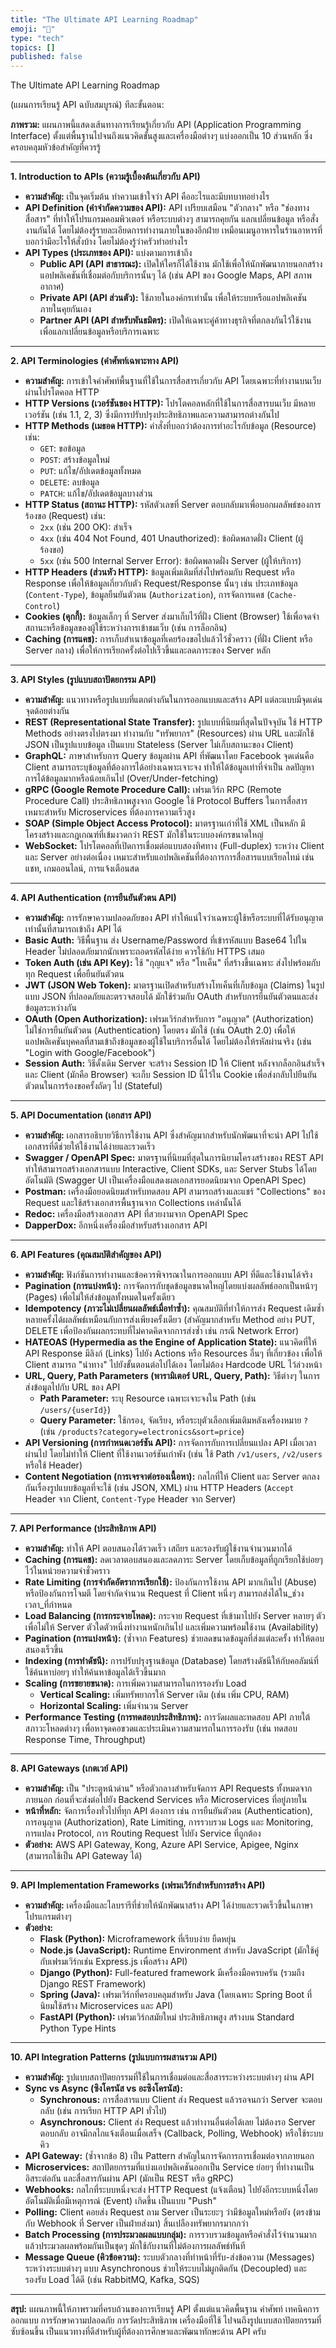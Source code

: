 ```yaml
---
title: "The Ultimate API Learning Roadmap"
emoji: "🕌"
type: "tech" 
topics: []
published: false
---
```

The Ultimate API Learning Roadmap

 (แผนการเรียนรู้ API ฉบับสมบูรณ์) ทีละขั้นตอน:

**ภาพรวม:** แผนภาพนี้แสดงเส้นทางการเรียนรู้เกี่ยวกับ API (Application Programming Interface) ตั้งแต่พื้นฐานไปจนถึงแนวคิดขั้นสูงและเครื่องมือต่างๆ แบ่งออกเป็น 10 ส่วนหลัก ซึ่งครอบคลุมหัวข้อสำคัญที่ควรรู้

---

**1. Introduction to APIs (ความรู้เบื้องต้นเกี่ยวกับ API)**

*   **ความสำคัญ:** เป็นจุดเริ่มต้น ทำความเข้าใจว่า API คืออะไรและมีบทบาทอย่างไร
*   **API Definition (คำจำกัดความของ API):** API เปรียบเสมือน "ตัวกลาง" หรือ "ช่องทางสื่อสาร" ที่ทำให้โปรแกรมคอมพิวเตอร์ หรือระบบต่างๆ สามารถคุยกัน แลกเปลี่ยนข้อมูล หรือสั่งงานกันได้ โดยไม่ต้องรู้รายละเอียดการทำงานภายในของอีกฝ่าย เหมือนเมนูอาหารในร้านอาหารที่บอกว่ามีอะไรให้สั่งบ้าง โดยไม่ต้องรู้ว่าครัวทำอย่างไร
*   **API Types (ประเภทของ API):** แบ่งตามการเข้าถึง
    *   **Public API (API สาธารณะ):** เปิดให้ใครก็ได้ใช้งาน มักใช้เพื่อให้นักพัฒนาภายนอกสร้างแอปพลิเคชันที่เชื่อมต่อกับบริการนั้นๆ ได้ (เช่น API ของ Google Maps, API สภาพอากาศ)
    *   **Private API (API ส่วนตัว):** ใช้ภายในองค์กรเท่านั้น เพื่อให้ระบบหรือแอปพลิเคชันภายในคุยกันเอง
    *   **Partner API (API สำหรับพันธมิตร):** เปิดให้เฉพาะคู่ค้าทางธุรกิจที่ตกลงกันไว้ใช้งาน เพื่อแลกเปลี่ยนข้อมูลหรือบริการเฉพาะ

---

**2. API Terminologies (คำศัพท์เฉพาะทาง API)**

*   **ความสำคัญ:** การเข้าใจคำศัพท์พื้นฐานที่ใช้ในการสื่อสารเกี่ยวกับ API โดยเฉพาะที่ทำงานบนเว็บผ่านโปรโตคอล HTTP
*   **HTTP Versions (เวอร์ชันของ HTTP):** โปรโตคอลหลักที่ใช้ในการสื่อสารบนเว็บ มีหลายเวอร์ชัน (เช่น 1.1, 2, 3) ซึ่งมีการปรับปรุงประสิทธิภาพและความสามารถต่างกันไป
*   **HTTP Methods (เมธอด HTTP):** คำสั่งที่บอกว่าต้องการทำอะไรกับข้อมูล (Resource) เช่น:
    *   `GET`: ขอข้อมูล
    *   `POST`: สร้างข้อมูลใหม่
    *   `PUT`: แก้ไข/อัปเดตข้อมูลทั้งหมด
    *   `DELETE`: ลบข้อมูล
    *   `PATCH`: แก้ไข/อัปเดตข้อมูลบางส่วน
*   **HTTP Status (สถานะ HTTP):** รหัสตัวเลขที่ Server ตอบกลับมาเพื่อบอกผลลัพธ์ของการร้องขอ (Request) เช่น:
    *   `2xx` (เช่น 200 OK): สำเร็จ
    *   `4xx` (เช่น 404 Not Found, 401 Unauthorized): ข้อผิดพลาดฝั่ง Client (ผู้ร้องขอ)
    *   `5xx` (เช่น 500 Internal Server Error): ข้อผิดพลาดฝั่ง Server (ผู้ให้บริการ)
*   **HTTP Headers (ส่วนหัว HTTP):** ข้อมูลเพิ่มเติมที่ส่งไปพร้อมกับ Request หรือ Response เพื่อให้ข้อมูลเกี่ยวกับตัว Request/Response นั้นๆ เช่น ประเภทข้อมูล (`Content-Type`), ข้อมูลยืนยันตัวตน (`Authorization`), การจัดการแคช (`Cache-Control`)
*   **Cookies (คุกกี้):** ข้อมูลเล็กๆ ที่ Server ส่งมาเก็บไว้ที่ฝั่ง Client (Browser) ใช้เพื่อจดจำสถานะหรือข้อมูลของผู้ใช้ระหว่างการเข้าชมเว็บ (เช่น การล็อกอิน)
*   **Caching (การแคช):** การเก็บสำเนาข้อมูลที่เคยร้องขอไปแล้วไว้ชั่วคราว (ที่ฝั่ง Client หรือ Server กลาง) เพื่อให้การเรียกครั้งต่อไปเร็วขึ้นและลดภาระของ Server หลัก

---

**3. API Styles (รูปแบบสถาปัตยกรรม API)**

*   **ความสำคัญ:** แนวทางหรือรูปแบบที่แตกต่างกันในการออกแบบและสร้าง API แต่ละแบบมีจุดเด่นจุดด้อยต่างกัน
*   **REST (Representational State Transfer):** รูปแบบที่นิยมที่สุดในปัจจุบัน ใช้ HTTP Methods อย่างตรงไปตรงมา ทำงานกับ "ทรัพยากร" (Resources) ผ่าน URL และมักใช้ JSON เป็นรูปแบบข้อมูล เป็นแบบ Stateless (Server ไม่เก็บสถานะของ Client)
*   **GraphQL:** ภาษาสำหรับการ Query ข้อมูลผ่าน API ที่พัฒนาโดย Facebook จุดเด่นคือ Client สามารถระบุข้อมูลที่ต้องการได้อย่างเฉพาะเจาะจง ทำให้ได้ข้อมูลเท่าที่จำเป็น ลดปัญหาการได้ข้อมูลมากหรือน้อยเกินไป (Over/Under-fetching)
*   **gRPC (Google Remote Procedure Call):** เฟรมเวิร์ก RPC (Remote Procedure Call) ประสิทธิภาพสูงจาก Google ใช้ Protocol Buffers ในการสื่อสาร เหมาะสำหรับ Microservices ที่ต้องการความเร็วสูง
*   **SOAP (Simple Object Access Protocol):** มาตรฐานเก่าที่ใช้ XML เป็นหลัก มีโครงสร้างและกฎเกณฑ์ที่เข้มงวดกว่า REST มักใช้ในระบบองค์กรขนาดใหญ่
*   **WebSocket:** โปรโตคอลที่เปิดการเชื่อมต่อแบบสองทิศทาง (Full-duplex) ระหว่าง Client และ Server อย่างต่อเนื่อง เหมาะสำหรับแอปพลิเคชันที่ต้องการการสื่อสารแบบเรียลไทม์ เช่น แชท, เกมออนไลน์, การแจ้งเตือนสด

---

**4. API Authentication (การยืนยันตัวตน API)**

*   **ความสำคัญ:** การรักษาความปลอดภัยของ API ทำให้แน่ใจว่าเฉพาะผู้ใช้หรือระบบที่ได้รับอนุญาตเท่านั้นที่สามารถเข้าถึง API ได้
*   **Basic Auth:** วิธีพื้นฐาน ส่ง Username/Password ที่เข้ารหัสแบบ Base64 ไปใน Header ไม่ปลอดภัยมากนักเพราะถอดรหัสได้ง่าย ควรใช้กับ HTTPS เสมอ
*   **Token Auth (เช่น API Key):** ใช้ "กุญแจ" หรือ "โทเค็น" ที่สร้างขึ้นเฉพาะ ส่งไปพร้อมกับทุก Request เพื่อยืนยันตัวตน
*   **JWT (JSON Web Token):** มาตรฐานเปิดสำหรับสร้างโทเค็นที่เก็บข้อมูล (Claims) ในรูปแบบ JSON ที่ปลอดภัยและตรวจสอบได้ มักใช้ร่วมกับ OAuth สำหรับการยืนยันตัวตนและส่งข้อมูลระหว่างกัน
*   **OAuth (Open Authorization):** เฟรมเวิร์กสำหรับการ "อนุญาต" (Authorization) ไม่ใช่การยืนยันตัวตน (Authentication) โดยตรง มักใช้ (เช่น OAuth 2.0) เพื่อให้แอปพลิเคชันบุคคลที่สามเข้าถึงข้อมูลของผู้ใช้ในบริการอื่นได้ โดยไม่ต้องให้รหัสผ่านจริง (เช่น "Login with Google/Facebook")
*   **Session Auth:** วิธีดั้งเดิม Server จะสร้าง Session ID ให้ Client หลังจากล็อกอินสำเร็จ และ Client (มักคือ Browser) จะเก็บ Session ID นี้ไว้ใน Cookie เพื่อส่งกลับไปยืนยันตัวตนในการร้องขอครั้งถัดๆ ไป (Stateful)

---

**5. API Documentation (เอกสาร API)**

*   **ความสำคัญ:** เอกสารอธิบายวิธีการใช้งาน API ซึ่งสำคัญมากสำหรับนักพัฒนาที่จะนำ API ไปใช้ เอกสารที่ดีช่วยให้ใช้งานได้ง่ายและรวดเร็ว
*   **Swagger / OpenAPI Spec:** มาตรฐานที่นิยมที่สุดในการนิยามโครงสร้างของ REST API ทำให้สามารถสร้างเอกสารแบบ Interactive, Client SDKs, และ Server Stubs ได้โดยอัตโนมัติ (Swagger UI เป็นเครื่องมือแสดงผลเอกสารยอดนิยมจาก OpenAPI Spec)
*   **Postman:** เครื่องมือยอดนิยมสำหรับทดสอบ API สามารถสร้างและแชร์ "Collections" ของ Request และใช้สร้างเอกสารพื้นฐานจาก Collections เหล่านั้นได้
*   **Redoc:** เครื่องมือสร้างเอกสาร API ที่สวยงามจาก OpenAPI Spec
*   **DapperDox:** อีกหนึ่งเครื่องมือสำหรับสร้างเอกสาร API

---

**6. API Features (คุณสมบัติสำคัญของ API)**

*   **ความสำคัญ:** ฟังก์ชันการทำงานและข้อควรพิจารณาในการออกแบบ API ที่ดีและใช้งานได้จริง
*   **Pagination (การแบ่งหน้า):** การจัดการกับชุดข้อมูลขนาดใหญ่โดยแบ่งผลลัพธ์ออกเป็นหน้าๆ (Pages) เพื่อไม่ให้ส่งข้อมูลทั้งหมดในครั้งเดียว
*   **Idempotency (ภาวะไม่เปลี่ยนผลลัพธ์เมื่อทำซ้ำ):** คุณสมบัติที่ทำให้การส่ง Request เดิมซ้ำหลายครั้งได้ผลลัพธ์เหมือนกับการส่งเพียงครั้งเดียว (สำคัญมากสำหรับ Method อย่าง PUT, DELETE เพื่อป้องกันผลกระทบที่ไม่คาดคิดจากการส่งซ้ำ เช่น กรณี Network Error)
*   **HATEOAS (Hypermedia as the Engine of Application State):** แนวคิดที่ให้ API Response มีลิงก์ (Links) ไปยัง Actions หรือ Resources อื่นๆ ที่เกี่ยวข้อง เพื่อให้ Client สามารถ "นำทาง" ไปยังขั้นตอนต่อไปได้เอง โดยไม่ต้อง Hardcode URL ไว้ล่วงหน้า
*   **URL, Query, Path Parameters (พารามิเตอร์ URL, Query, Path):** วิธีต่างๆ ในการส่งข้อมูลไปกับ URL ของ API
    *   **Path Parameter:** ระบุ Resource เฉพาะเจาะจงใน Path (เช่น `/users/{userId}`)
    *   **Query Parameter:** ใช้กรอง, จัดเรียง, หรือระบุตัวเลือกเพิ่มเติมหลังเครื่องหมาย `?` (เช่น `/products?category=electronics&sort=price`)
*   **API Versioning (การกำหนดเวอร์ชัน API):** การจัดการกับการเปลี่ยนแปลง API เมื่อเวลาผ่านไป โดยไม่ทำให้ Client ที่ใช้งานเวอร์ชันเก่าพัง (เช่น ใช้ Path `/v1/users`, `/v2/users` หรือใช้ Header)
*   **Content Negotiation (การเจรจาต่อรองเนื้อหา):** กลไกที่ให้ Client และ Server ตกลงกันเรื่องรูปแบบข้อมูลที่จะใช้ (เช่น JSON, XML) ผ่าน HTTP Headers (`Accept` Header จาก Client, `Content-Type` Header จาก Server)

---

**7. API Performance (ประสิทธิภาพ API)**

*   **ความสำคัญ:** ทำให้ API ตอบสนองได้รวดเร็ว เสถียร และรองรับผู้ใช้งานจำนวนมากได้
*   **Caching (การแคช):** ลดเวลาตอบสนองและลดภาระ Server โดยเก็บข้อมูลที่ถูกเรียกใช้บ่อยๆ ไว้ในหน่วยความจำชั่วคราว
*   **Rate Limiting (การจำกัดอัตราการเรียกใช้):** ป้องกันการใช้งาน API มากเกินไป (Abuse) หรือป้องกันการโจมตี โดยจำกัดจำนวน Request ที่ Client หนึ่งๆ สามารถส่งได้ใน_ช่วงเวลา_ที่กำหนด
*   **Load Balancing (การกระจายโหลด):** กระจาย Request ที่เข้ามาไปยัง Server หลายๆ ตัว เพื่อไม่ให้ Server ตัวใดตัวหนึ่งทำงานหนักเกินไป และเพิ่มความพร้อมใช้งาน (Availability)
*   **Pagination (การแบ่งหน้า):** (ซ้ำจาก Features) ช่วยลดขนาดข้อมูลที่ส่งแต่ละครั้ง ทำให้ตอบสนองเร็วขึ้น
*   **Indexing (การทำดัชนี):** การปรับปรุงฐานข้อมูล (Database) โดยสร้างดัชนีให้กับคอลัมน์ที่ใช้ค้นหาบ่อยๆ ทำให้ค้นหาข้อมูลได้เร็วขึ้นมาก
*   **Scaling (การขยายขนาด):** การเพิ่มความสามารถในการรองรับ Load
    *   **Vertical Scaling:** เพิ่มทรัพยากรให้ Server เดิม (เช่น เพิ่ม CPU, RAM)
    *   **Horizontal Scaling:** เพิ่มจำนวน Server
*   **Performance Testing (การทดสอบประสิทธิภาพ):** การวัดผลและทดสอบ API ภายใต้สภาวะโหลดต่างๆ เพื่อหาจุดคอขวดและประเมินความสามารถในการรองรับ (เช่น ทดสอบ Response Time, Throughput)

---

**8. API Gateways (เกตเวย์ API)**

*   **ความสำคัญ:** เป็น "ประตูหน้าด่าน" หรือตัวกลางสำหรับจัดการ API Requests ทั้งหมดจากภายนอก ก่อนที่จะส่งต่อไปยัง Backend Services หรือ Microservices ที่อยู่ภายใน
*   **หน้าที่หลัก:** จัดการเรื่องทั่วไปที่ทุก API ต้องการ เช่น การยืนยันตัวตน (Authentication), การอนุญาต (Authorization), Rate Limiting, การรวบรวม Logs และ Monitoring, การแปลง Protocol, การ Routing Request ไปยัง Service ที่ถูกต้อง
*   **ตัวอย่าง:** AWS API Gateway, Kong, Azure API Service, Apigee, Nginx (สามารถใช้เป็น API Gateway ได้)

---

**9. API Implementation Frameworks (เฟรมเวิร์กสำหรับการสร้าง API)**

*   **ความสำคัญ:** เครื่องมือและไลบรารีที่ช่วยให้นักพัฒนาสร้าง API ได้ง่ายและรวดเร็วขึ้นในภาษาโปรแกรมต่างๆ
*   **ตัวอย่าง:**
    *   **Flask (Python):** Microframework ที่เรียบง่าย ยืดหยุ่น
    *   **Node.js (JavaScript):** Runtime Environment สำหรับ JavaScript (มักใช้คู่กับเฟรมเวิร์กเช่น Express.js เพื่อสร้าง API)
    *   **Django (Python):** Full-featured framework มีเครื่องมือครบครัน (รวมถึง Django REST Framework)
    *   **Spring (Java):** เฟรมเวิร์กที่ครอบคลุมสำหรับ Java (โดยเฉพาะ Spring Boot ที่นิยมใช้สร้าง Microservices และ API)
    *   **FastAPI (Python):** เฟรมเวิร์กสมัยใหม่ ประสิทธิภาพสูง สร้างบน Standard Python Type Hints

---

**10. API Integration Patterns (รูปแบบการผสานรวม API)**

*   **ความสำคัญ:** รูปแบบสถาปัตยกรรมที่ใช้ในการเชื่อมต่อและสื่อสารระหว่างระบบต่างๆ ผ่าน API
*   **Sync vs Async (ซิงโครนัส vs อะซิงโครนัส):**
    *   **Synchronous:** การสื่อสารแบบ Client ส่ง Request แล้วรอจนกว่า Server จะตอบกลับ (เช่น การเรียก HTTP API ทั่วไป)
    *   **Asynchronous:** Client ส่ง Request แล้วทำงานอื่นต่อได้เลย ไม่ต้องรอ Server ตอบกลับ อาจมีกลไกแจ้งเตือนเมื่อเสร็จ (Callback, Polling, Webhook) หรือใช้ระบบคิว
*   **API Gateway:** (ซ้ำจากข้อ 8) เป็น Pattern สำคัญในการจัดการการเชื่อมต่อจากภายนอก
*   **Microservices:** สถาปัตยกรรมที่แบ่งแอปพลิเคชันออกเป็น Service ย่อยๆ ที่ทำงานเป็นอิสระต่อกัน และสื่อสารกันผ่าน API (มักเป็น REST หรือ gRPC)
*   **Webhooks:** กลไกที่ระบบหนึ่งจะส่ง HTTP Request (แจ้งเตือน) ไปยังอีกระบบหนึ่งโดยอัตโนมัติเมื่อมีเหตุการณ์ (Event) เกิดขึ้น เป็นแบบ "Push"
*   **Polling:** Client คอยส่ง Request ถาม Server เป็นระยะๆ ว่ามีข้อมูลใหม่หรือยัง (ตรงข้ามกับ Webhook ที่ Server เป็นฝ่ายส่งมา) สิ้นเปลืองทรัพยากรมากกว่า
*   **Batch Processing (การประมวลผลแบบกลุ่ม):** การรวบรวมข้อมูลหรือคำสั่งไว้จำนวนมาก แล้วประมวลผลพร้อมกันเป็นชุดๆ มักใช้กับงานที่ไม่ต้องการผลลัพธ์ทันที
*   **Message Queue (คิวข้อความ):** ระบบตัวกลางที่ทำหน้าที่รับ-ส่งข้อความ (Messages) ระหว่างระบบต่างๆ แบบ Asynchronous ช่วยให้ระบบไม่ผูกติดกัน (Decoupled) และรองรับ Load ได้ดี (เช่น RabbitMQ, Kafka, SQS)

---

**สรุป:** แผนภาพนี้ให้ภาพรวมที่ครบถ้วนของการเรียนรู้ API ตั้งแต่แนวคิดพื้นฐาน คำศัพท์ เทคนิคการออกแบบ การรักษาความปลอดภัย การวัดประสิทธิภาพ เครื่องมือที่ใช้ ไปจนถึงรูปแบบสถาปัตยกรรมที่ซับซ้อนขึ้น เป็นแนวทางที่ดีสำหรับผู้ที่ต้องการศึกษาและพัฒนาทักษะด้าน API ครับ